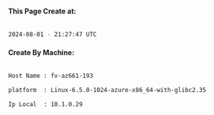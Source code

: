 
   
#### This Page Create at:

```bash

2024-08-01 - 21:27:47 UTC

```

#### Create By Machine:

```bash

Host Name : fv-az661-193

platform  : Linux-6.5.0-1024-azure-x86_64-with-glibc2.35

Ip Local  : 10.1.0.29

```

